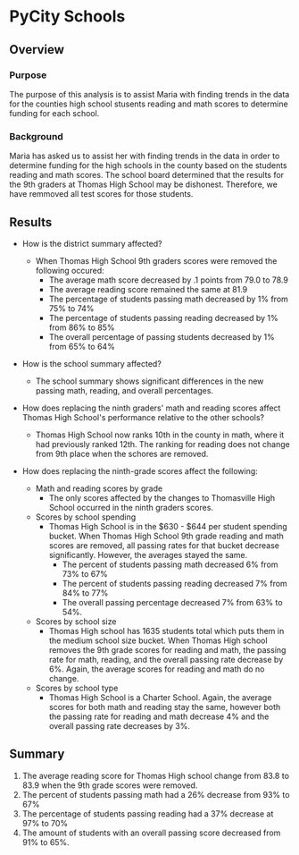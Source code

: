 # PyCity Schools

## Overview
### Purpose
The purpose of this analysis is to assist Maria with finding trends in the data for the counties high school stusents reading and math scores to determine funding for each school.

### Background
Maria has asked us to assist her with finding trends in the data in order to determine funding for the high schools in the county based on the students reading and math scores. The school board determined that the results for the 9th graders at Thomas High School may be dishonest. Therefore, we have remmoved all test scores for those students.

## Results
- How is the district summary affected?
  - When Thomas High School 9th graders scores were removed the following occured:
    - The average math score decreased by .1 points from 79.0 to 78.9
    - The average reading score remained the same at 81.9
    - The percentage of students passing math decreased by 1% from 75% to 74%
    - The percentage of students passing reading decreased by 1% from 86% to 85%
    - The overall percentage of passing students decreased by 1% from 65% to 64%

- How is the school summary affected?
  - The school summary shows significant differences in the new passing math, reading, and overall percentages.
- How does replacing the ninth graders' math and reading scores affect Thomas High School's performance relative to the other schools?
  - Thomas High School now ranks 10th in the county in math, where it had previously ranked 12th. The ranking for reading does not change from 9th place when the schores are removed.

- How does replacing the ninth-grade scores affect the following:
  - Math and reading scores by grade
    - The only scores affected by the changes to Thomasville High School occurred in the ninth graders scores. 
  - Scores by school spending
    - Thomas High School is in the $630 - $644 per student spending bucket. When Thomas High School 9th grade reading and math scores are removed, all passing rates for that bucket decrease significantly. However, the averages stayed the same.
      - The percent of students passing math decreased 6% from 73% to 67%
      - The percent of students passing reading decreased 7% from 84% to 77%
      - The overall passing percentage decreased 7% from 63% to 54%.
  - Scores by school size
    - Thomas High school has 1635 students total which puts them in the medium school size bucket. When Thomas High school removes the 9th grade scores for reading and math, the passing rate for math, reading, and the overall passing rate decrease by 6%. Again, the average scores for reading and math do no change.
  - Scores by school type
    - Thomas High School is a Charter School. Again, the average scores for both math and reading stay the same, however both the passing rate for reading and math decrease 4% and the overall passing rate decreases by 3%.

## Summary
1. The average reading score for Thomas High school change from 83.8 to 83.9 when the 9th grade scores were removed.
2. The percent of students passing math had a 26% decrease from 93% to 67%
3. The percentage of students passing reading had a 37% decrease at 97% to 70%
4. The amount of students with an overall passing score decreased from 91% to 65%. 